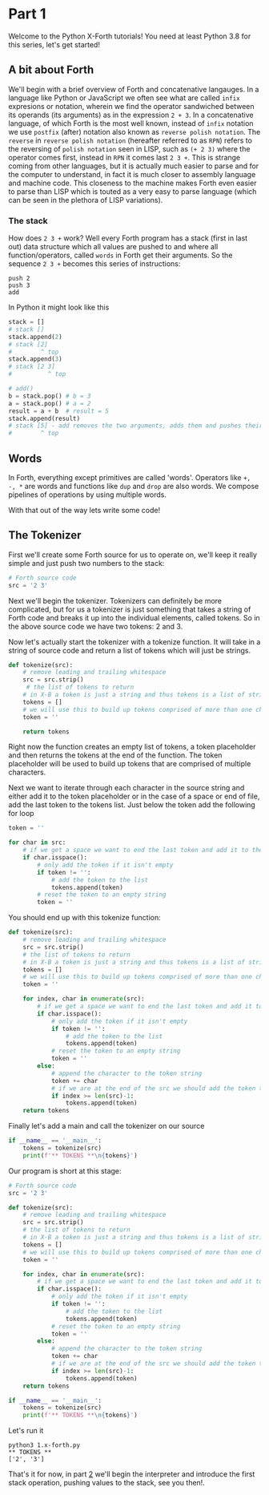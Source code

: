 # Part 1
Welcome to the Python X-Forth tutorials! You need at least Python 3.8 for this series, let's get started!

## A bit about Forth
We'll begin with a brief overview of Forth and concatenative langauges. In a language like Python or JavaScript we often see what are called `infix` expresions or notation, wherein we find the operator sandwiched between its operands (its arguments) as in the expression `2 + 3`. In a concatenative language, of which Forth is the most well known, instead of `infix` notation we use `postfix` (after) notation also known as `reverse polish notation`. The `reverse` in `reverse polish notation` (hereafter referred to as `RPN`) refers to the reversing of `polish notation` seen in LISP, such as `(+ 2 3)` where the operator comes first, instead in `RPN` it comes last `2 3 +`. This is strange coming from other languages, but it is actually much easier to parse and for the computer to understand, in fact it is much closer to assembly language and machine code. This closeness to the machine makes Forth even easier to parse than LISP which is touted as a very easy to parse language (which can be seen in the plethora of LISP variations). 

### The stack
How does `2 3 +` work? Well every Forth program has a stack (first in last out) data structure which all values are pushed to and where all function/operators, called `words` in Forth get their arguments. So the sequence `2 3 +` becomes this series of instructions:
```
push 2
push 3
add
```

In Python it might look like this
```py
stack = []
# stack []
stack.append(2)
# stack [2]
#        ^ top
stack.append(3)
# stack [2 3]
#          ^ top

# add()
b = stack.pop() # b = 3
a = stack.pop() # a = 2
result = a + b  # result = 5
stack.append(result) 
# stack [5] - add removes the two arguments, adds them and pushes their result
#        ^ top
```
## Words
In Forth, everything except primitives are called 'words'. Operators like `+, -, *` are words and functions like `dup` and `drop` are also words. We compose pipelines of operations by using multiple words. 

With that out of the way lets write some code!

## The Tokenizer

First we'll create some Forth source for us to operate on, we'll keep it really simple and just push two numbers to the stack:

```py
# Forth source code
src = '2 3'
```

Next we'll begin the tokenizer. Tokenizers can definitely be more complicated, but for us a tokenizer is just something that takes a string of Forth code and breaks it up into the individual elements, called tokens. So in the above source code we have two tokens: 2 and 3.

Now let's actually start the tokenizer with a tokenize function. It will take in a string of source code and return a list of tokens which will just be strings.

```py
def tokenize(src):
    # remove leading and trailing whitespace
    src = src.strip()
     # the list of tokens to return
    # in X-B a token is just a string and thus tokens is a list of strings
    tokens = []
    # we will use this to build up tokens comprised of more than one char
    token = ''

    return tokens
```

Right now the function creates an empty list of tokens, a token placeholder and then returns the tokens at the end of the function. The token placeholder will be used to build up tokens that are comprised of multiple characters.

Next we want to iterate through each character in the source string and either add it to the token placeholder or in the case of a space or end of file, add the last token to the tokens list. Just below the token add the following for loop
```py
token = ''

for char in src:
    # if we get a space we want to end the last token and add it to the token list
    if char.isspace():
        # only add the token if it isn't empty
        if token != '':
            # add the token to the list
            tokens.append(token)
        # reset the token to an empty string
        token = ''
```

You should end up with this tokenize function:
```py
def tokenize(src):
    # remove leading and trailing whitespace
    src = src.strip()
    # the list of tokens to return
    # in X-B a token is just a string and thus tokens is a list of strings
    tokens = []
    # we will use this to build up tokens comprised of more than one char
    token = ''

    for index, char in enumerate(src):
        # if we get a space we want to end the last token and add it to the token list
        if char.isspace():
            # only add the token if it isn't empty
            if token != '':
                # add the token to the list
                tokens.append(token)
            # reset the token to an empty string
            token = ''
        else:
            # append the character to the token string
            token += char
            # if we are at the end of the src we should add the token to the list
            if index >= len(src)-1:
                tokens.append(token)
    return tokens
```
Finally let's add a main and call the tokenizer on our source
```py
if __name__ == '__main__':
    tokens = tokenize(src)
    print(f'** TOKENS **\n{tokens}')
```

Our program is short at this stage:
```py
# Forth source code
src = '2 3'

def tokenize(src):
    # remove leading and trailing whitespace
    src = src.strip()
    # the list of tokens to return
    # in X-B a token is just a string and thus tokens is a list of strings
    tokens = []
    # we will use this to build up tokens comprised of more than one char
    token = ''

    for index, char in enumerate(src):
        # if we get a space we want to end the last token and add it to the token list
        if char.isspace():
            # only add the token if it isn't empty
            if token != '':
                # add the token to the list
                tokens.append(token)
            # reset the token to an empty string
            token = ''
        else:
            # append the character to the token string
            token += char
            # if we are at the end of the src we should add the token to the list
            if index >= len(src)-1:
                tokens.append(token)
    return tokens

if __name__ == '__main__':
    tokens = tokenize(src)
    print(f'** TOKENS **\n{tokens}')
```
Let's run it
```
python3 1.x-forth.py
** TOKENS **
['2', '3']
```

That's it for now, in part [2](2.x-forth.py) we'll begin the interpreter and introduce the first stack operation, pushing values to the stack, see you then!.
